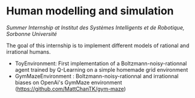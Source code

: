 # Human modelling and simulation 

*Summer Internship at Institut des Systèmes Intelligents et de Robotique, Sorbonne Université*

The goal of this internship is to implement different models of rational and irrational humans.


+ ToyEnvironment: First implementation of a Boltzmann-noisy-rationnal agent trained by Q-Learning on a simple homemade grid environment
+ GymMazeEnvironment : Boltzmann-noisy-rationnal and irrationnal biases on OpenAi's GymMaze environment (https://github.com/MattChanTK/gym-maze)
